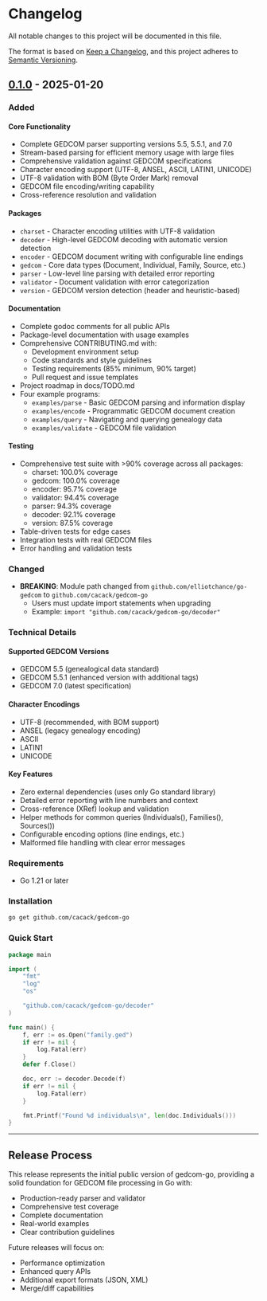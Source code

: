 # Changelog

All notable changes to this project will be documented in this file.

The format is based on [Keep a Changelog](https://keepachangelog.com/en/1.0.0/),
and this project adheres to [Semantic Versioning](https://semver.org/spec/v2.0.0.html).

## [0.1.0] - 2025-01-20

### Added

#### Core Functionality
- Complete GEDCOM parser supporting versions 5.5, 5.5.1, and 7.0
- Stream-based parsing for efficient memory usage with large files
- Comprehensive validation against GEDCOM specifications
- Character encoding support (UTF-8, ANSEL, ASCII, LATIN1, UNICODE)
- UTF-8 validation with BOM (Byte Order Mark) removal
- GEDCOM file encoding/writing capability
- Cross-reference resolution and validation

#### Packages
- `charset` - Character encoding utilities with UTF-8 validation
- `decoder` - High-level GEDCOM decoding with automatic version detection
- `encoder` - GEDCOM document writing with configurable line endings
- `gedcom` - Core data types (Document, Individual, Family, Source, etc.)
- `parser` - Low-level line parsing with detailed error reporting
- `validator` - Document validation with error categorization
- `version` - GEDCOM version detection (header and heuristic-based)

#### Documentation
- Complete godoc comments for all public APIs
- Package-level documentation with usage examples
- Comprehensive CONTRIBUTING.md with:
  - Development environment setup
  - Code standards and style guidelines
  - Testing requirements (85% minimum, 90% target)
  - Pull request and issue templates
- Project roadmap in docs/TODO.md
- Four example programs:
  - `examples/parse` - Basic GEDCOM parsing and information display
  - `examples/encode` - Programmatic GEDCOM document creation
  - `examples/query` - Navigating and querying genealogy data
  - `examples/validate` - GEDCOM file validation

#### Testing
- Comprehensive test suite with >90% coverage across all packages:
  - charset: 100.0% coverage
  - gedcom: 100.0% coverage
  - encoder: 95.7% coverage
  - validator: 94.4% coverage
  - parser: 94.3% coverage
  - decoder: 92.1% coverage
  - version: 87.5% coverage
- Table-driven tests for edge cases
- Integration tests with real GEDCOM files
- Error handling and validation tests

### Changed

- **BREAKING**: Module path changed from `github.com/elliotchance/go-gedcom` to `github.com/cacack/gedcom-go`
  - Users must update import statements when upgrading
  - Example: `import "github.com/cacack/gedcom-go/decoder"`

### Technical Details

#### Supported GEDCOM Versions
- GEDCOM 5.5 (genealogical data standard)
- GEDCOM 5.5.1 (enhanced version with additional tags)
- GEDCOM 7.0 (latest specification)

#### Character Encodings
- UTF-8 (recommended, with BOM support)
- ANSEL (legacy genealogy encoding)
- ASCII
- LATIN1
- UNICODE

#### Key Features
- Zero external dependencies (uses only Go standard library)
- Detailed error reporting with line numbers and context
- Cross-reference (XRef) lookup and validation
- Helper methods for common queries (Individuals(), Families(), Sources())
- Configurable encoding options (line endings, etc.)
- Malformed file handling with clear error messages

### Requirements

- Go 1.21 or later

### Installation

```bash
go get github.com/cacack/gedcom-go
```

### Quick Start

```go
package main

import (
    "fmt"
    "log"
    "os"

    "github.com/cacack/gedcom-go/decoder"
)

func main() {
    f, err := os.Open("family.ged")
    if err != nil {
        log.Fatal(err)
    }
    defer f.Close()

    doc, err := decoder.Decode(f)
    if err != nil {
        log.Fatal(err)
    }

    fmt.Printf("Found %d individuals\n", len(doc.Individuals()))
}
```

---

## Release Process

This release represents the initial public version of gedcom-go, providing
a solid foundation for GEDCOM file processing in Go with:

- Production-ready parser and validator
- Comprehensive test coverage
- Complete documentation
- Real-world examples
- Clear contribution guidelines

Future releases will focus on:
- Performance optimization
- Enhanced query APIs
- Additional export formats (JSON, XML)
- Merge/diff capabilities

[0.1.0]: https://github.com/cacack/gedcom-go/releases/tag/v0.1.0
